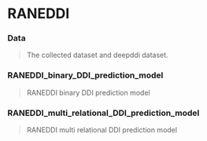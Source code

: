 # RANEDDI
### Data
> The collected dataset and deepddi dataset.

### RANEDDI\_binary\_DDI\_prediction\_model
> RANEDDI binary DDI prediction model

### RANEDDI\_multi\_relational\_DDI\_prediction\_model
> RANEDDI multi relational DDI prediction model



